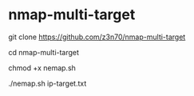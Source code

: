 # nmap-multi-target

git clone https://github.com/z3n70/nmap-multi-target

cd nmap-multi-target

chmod +x nemap.sh

./nemap.sh ip-target.txt

